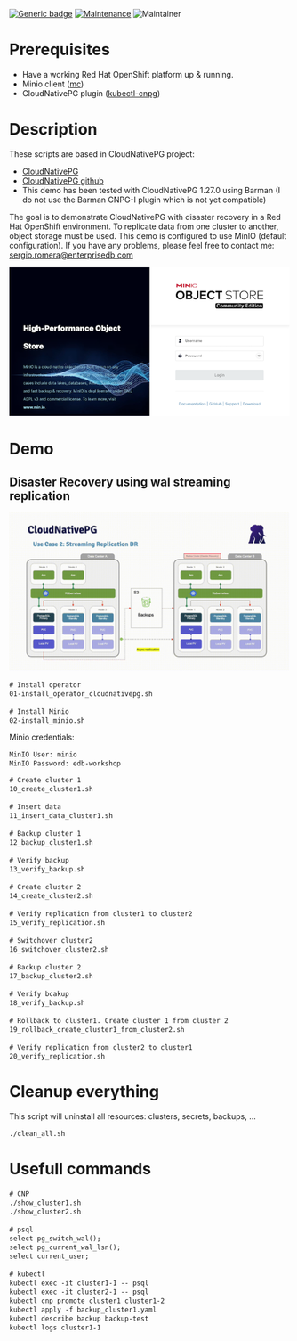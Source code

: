 [![Generic badge](https://img.shields.io/badge/Version-1.0-<COLOR>.svg)](https://shields.io/)
[![Maintenance](https://img.shields.io/badge/Maintained%3F-yes-green.svg)](https://GitHub.com/Naereen/StrapDown.js/graphs/commit-activity)
![Maintainer](https://img.shields.io/badge/maintainer-sergio.romera@enterprisedb.com-blue)
# Prerequisites
- Have a working Red Hat OpenShift platform up & running.
- Minio client ([mc](https://docs.min.io/community/minio-object-store/reference/minio-mc.html))
- CloudNativePG plugin ([kubectl-cnpg](https://www.enterprisedb.com/docs/postgres_for_kubernetes/latest/kubectl-plugin/))

# Description
These scripts are based in CloudNativePG project:
- [CloudNativePG](https://cloudnative-pg.io)
- [CloudNativePG github](https://github.com/cloudnative-pg/cloudnative-pg)
- This demo has been tested with CloudNativePG 1.27.0 using Barman (I do not use the Barman CNPG-I plugin which is not yet compatible)

The goal is to demonstrate CloudNativePG with disaster recovery in a Red Hat OpenShift environment. 
To replicate data from one cluster to another, object storage must be used. 
This demo is configured to use MinIO (default configuration). If you have any problems, please feel free to contact me:
sergio.romera@enterprisedb.com

![](./images/minio_login.png)

# Demo
## Disaster Recovery using wal streaming replication 
![](./images/cloudnativepg_usecase2.gif)

```
# Install operator
01-install_operator_cloudnativepg.sh

# Install Minio
02-install_minio.sh
```
Minio credentials:
```
MinIO User: minio
MinIO Password: edb-workshop
```

```
# Create cluster 1
10_create_cluster1.sh                       

# Insert data
11_insert_data_cluster1.sh                  

# Backup cluster 1
12_backup_cluster1.sh                       

# Verify backup
13_verify_backup.sh                         

# Create cluster 2
14_create_cluster2.sh                       

# Verify replication from cluster1 to cluster2
15_verify_replication.sh

# Switchover cluster2
16_switchover_cluster2.sh                   

# Backup cluster 2
17_backup_cluster2.sh                       

# Verify bcakup
18_verify_backup.sh                         

# Rollback to cluster1. Create cluster 1 from cluster 2
19_rollback_create_cluster1_from_cluster2.sh

# Verify replication from cluster2 to cluster1
20_verify_replication.sh
```
# Cleanup everything
This script will uninstall all resources: clusters, secrets, backups, ...
```
./clean_all.sh
```

# Usefull commands
```
# CNP
./show_cluster1.sh
./show_cluster2.sh

# psql
select pg_switch_wal();
select pg_current_wal_lsn();
select current_user;

# kubectl
kubectl exec -it cluster1-1 -- psql
kubectl exec -it cluster2-1 -- psql
kubectl cnp promote cluster1 cluster1-2
kubectl apply -f backup_cluster1.yaml
kubectl describe backup backup-test
kubectl logs cluster1-1
```
